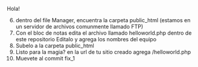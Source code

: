 Hola!

6. dentro del file Manager, encuentra la carpeta public_html
(estamos en un servidor de archivos comunmente llamado FTP)
7. Con el bloc de notas edita el archivo llamado helloworld.php dentro de este repositorio
	Editalo y agrega los nombres del equipo
8. Subelo a la carpeta public_html
9. Listo para la magia?
	en la url de tu sitio creado agrega /helloworld.php
10. Muevete al commit fix_1
